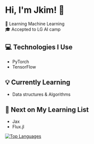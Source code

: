 # Hi, I'm Jkim! 🚀

🌱 Learning Machine Learning  
🎓 Accepted to LG AI camp

## 💻 Technologies I Use

- PyTorch
- TensorFlow

## 💡 Currently Learning

- Data structures & Algorithms

## 🤔 Next on My Learning List

- Jax
- Flux.jl



[![Top Languages](https://github-readme-stats-git-masterrstaa-rickstaa.vercel.app/api/top-langs/?username=Jkimishere)](https://github.com/anuraghazra/github-readme-stats)
